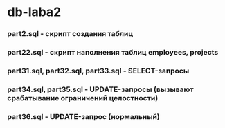 # db-laba2

### part2.sql - скрипт создания таблиц
### part22.sql - скрипт наполнения таблиц employees, projects
### part31.sql, part32.sql, part33.sql - SELECT-запросы
### part34.sql, part35.sql - UPDATE-запросы (вызывают срабатывание ограничений целостности)
### part36.sql - UPDATE-запрос (нормальный)
